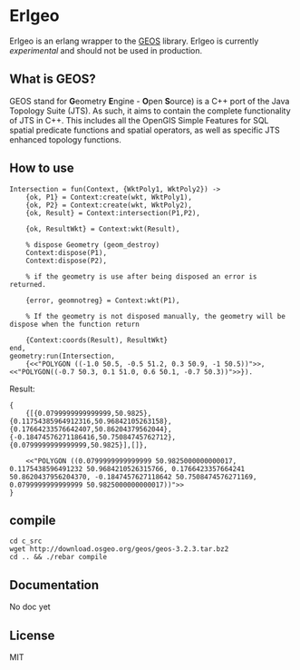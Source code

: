 
# Erlgeo

Erlgeo is an erlang wrapper to the [GEOS](http://trac.osgeo.org/geos/ "Geometry Engine, Open Source") library. Erlgeo is currently *experimental* and should not be used in production.

## What is GEOS?
GEOS stand for **G**eometry **E**ngine - **O**pen **S**ource) is a C++ port of the  Java Topology Suite (JTS). As such, it aims to contain the complete functionality of JTS in C++. This includes all the  OpenGIS Simple Features for SQL spatial predicate functions and spatial operators, as well as specific JTS enhanced topology functions.

## How to use

	Intersection = fun(Context, {WktPoly1, WktPoly2}) ->
        {ok, P1} = Context:create(wkt, WktPoly1),
        {ok, P2} = Context:create(wkt, WktPoly2),
        {ok, Result} = Context:intersection(P1,P2),

        {ok, ResultWkt} = Context:wkt(Result),

        % dispose Geometry (geom_destroy)
        Context:dispose(P1),
        Context:dispose(P2),

        % if the geometry is use after being disposed an error is returned.

        {error, geomnotreg} = Context:wkt(P1),

        % If the geometry is not disposed manually, the geometry will be dispose when the function return

        {Context:coords(Result), ResultWkt}
    end,
    geometry:run(Intersection,
        {<<"POLYGON ((-1.0 50.5, -0.5 51.2, 0.3 50.9, -1 50.5))">>, <<"POLYGON((-0.7 50.3, 0.1 51.0, 0.6 50.1, -0.7 50.3))">>}).
                             

Result:

	{
		{[{0.0799999999999999,50.9825},{0.11754385964912316,50.96842105263158},{0.17664233576642407,50.86204379562044},{-0.18474576271186416,50.75084745762712},{0.0799999999999999,50.9825}],[]},

		<<"POLYGON ((0.0799999999999999 50.9825000000000017, 0.1175438596491232 50.9684210526315766, 0.1766423357664241 50.8620437956204370, -0.1847457627118642 50.7508474576271169, 0.0799999999999999 50.9825000000000017))">>
	}


## compile

	cd c_src
	wget http://download.osgeo.org/geos/geos-3.2.3.tar.bz2
	cd .. && ./rebar compile
	
## Documentation
No doc yet

## License
MIT
